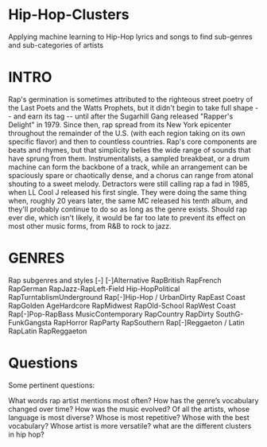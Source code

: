 # Hip-Hop-Clusters
Applying machine learning to Hip-Hop lyrics and songs to find sub-genres and sub-categories of artists

# INTRO
Rap's germination is sometimes attributed to the righteous street poetry of the Last Poets and the Watts Prophets, but it didn't begin to take full shape -- and earn its tag -- until after the Sugarhill Gang released "Rapper's Delight" in 1979. Since then, rap spread from its New York epicenter throughout the remainder of the U.S. (with each region taking on its own specific flavor) and then to countless countries. Rap's core components are beats and rhymes, but that simplicity belies the wide range of sounds that have sprung from them. Instrumentalists, a sampled breakbeat, or a drum machine can form the backbone of a track, while an arrangement can be spaciously spare or chaotically dense, and a chorus can range from atonal shouting to a sweet melody. Detractors were still calling rap a fad in 1985, when LL Cool J released his first single. They were doing the same thing when, roughly 20 years later, the same MC released his tenth album, and they'll probably continue to do so as long as the genre exists. Should rap ever die, which isn't likely, it would be far too late to prevent its effect on most other music forms, from R&B to rock to jazz.

# GENRES
Rap subgenres and styles [-]
[-]Alternative RapBritish RapFrench RapGerman RapJazz-RapLeft-Field Hip-HopPolitical RapTurntablismUnderground Rap[-]Hip-Hop / UrbanDirty RapEast Coast RapGolden AgeHardcore RapMidwest RapOld-School RapWest Coast Rap[-]Pop-RapBass MusicContemporary RapCountry RapDirty SouthG-FunkGangsta RapHorror RapParty RapSouthern Rap[-]Reggaeton / Latin RapLatin RapReggaeton

# Questions
Some pertinent questions:

What words rap artist mentions most often?
How has the genre’s vocabulary changed over time? How was the music evolved?
Of all the artists, whose language is most diverse? Whose is most repetitive? Whose with the best vocabulary?
Whose artist is more versatile?
what are the different clusters in hip hop?
